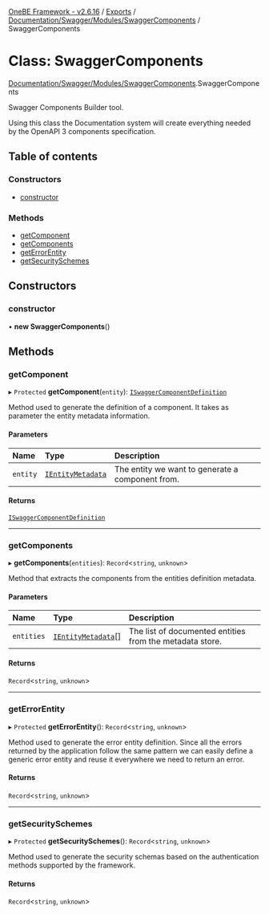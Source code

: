 [OneBE Framework - v2.6.16](../README.md) / [Exports](../modules.md) / [Documentation/Swagger/Modules/SwaggerComponents](../modules/Documentation_Swagger_Modules_SwaggerComponents.md) / SwaggerComponents

# Class: SwaggerComponents

[Documentation/Swagger/Modules/SwaggerComponents](../modules/Documentation_Swagger_Modules_SwaggerComponents.md).SwaggerComponents

Swagger Components Builder tool.

Using this class the Documentation system will create everything needed
by the OpenAPI 3 components specification.

## Table of contents

### Constructors

- [constructor](Documentation_Swagger_Modules_SwaggerComponents.SwaggerComponents.md#constructor)

### Methods

- [getComponent](Documentation_Swagger_Modules_SwaggerComponents.SwaggerComponents.md#getcomponent)
- [getComponents](Documentation_Swagger_Modules_SwaggerComponents.SwaggerComponents.md#getcomponents)
- [getErrorEntity](Documentation_Swagger_Modules_SwaggerComponents.SwaggerComponents.md#geterrorentity)
- [getSecuritySchemes](Documentation_Swagger_Modules_SwaggerComponents.SwaggerComponents.md#getsecurityschemes)

## Constructors

### constructor

• **new SwaggerComponents**()

## Methods

### getComponent

▸ `Protected` **getComponent**(`entity`): [`ISwaggerComponentDefinition`](../interfaces/Documentation_Swagger_Modules_SwaggerComponents.ISwaggerComponentDefinition.md)

Method used to generate the definition of a component. It takes as parameter
the entity metadata information.

#### Parameters

| Name | Type | Description |
| :------ | :------ | :------ |
| `entity` | [`IEntityMetadata`](../interfaces/Documentation_Definition_EntityMetadata.IEntityMetadata.md) | The entity we want to generate a component from. |

#### Returns

[`ISwaggerComponentDefinition`](../interfaces/Documentation_Swagger_Modules_SwaggerComponents.ISwaggerComponentDefinition.md)

___

### getComponents

▸ **getComponents**(`entities`): `Record`<`string`, `unknown`\>

Method that extracts the components from the entities definition metadata.

#### Parameters

| Name | Type | Description |
| :------ | :------ | :------ |
| `entities` | [`IEntityMetadata`](../interfaces/Documentation_Definition_EntityMetadata.IEntityMetadata.md)[] | The list of documented entities from the metadata store. |

#### Returns

`Record`<`string`, `unknown`\>

___

### getErrorEntity

▸ `Protected` **getErrorEntity**(): `Record`<`string`, `unknown`\>

Method used to generate the error entity definition. Since all the errors
returned by the application follow the same pattern we can easily define a
generic error entity and reuse it everywhere we need to return an error.

#### Returns

`Record`<`string`, `unknown`\>

___

### getSecuritySchemes

▸ `Protected` **getSecuritySchemes**(): `Record`<`string`, `unknown`\>

Method used to generate the security schemas based on the authentication
methods supported by the framework.

#### Returns

`Record`<`string`, `unknown`\>
